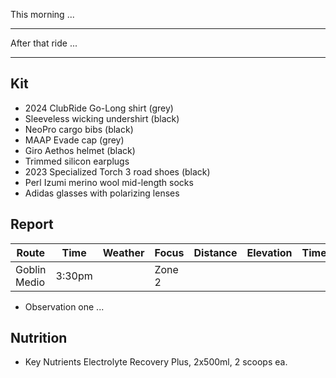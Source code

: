 This morning ...

----

After that ride ...

----
## Kit

- 2024 ClubRide Go-Long shirt (grey)
- Sleeveless wicking undershirt (black)
- NeoPro cargo bibs (black)
- MAAP Evade cap (grey)
- Giro Aethos helmet (black)
- Trimmed silicon earplugs
- 2023 Specialized Torch 3 road shoes (black)
- Perl Izumi merino wool mid-length socks
- Adidas glasses with polarizing lenses
## Report

| Route        | Time   | Weather | Focus  | Distance | Elevation | Time | NPower  | TSS |
| ------------ | ------ | ------- | ------ | -------- | --------- | ---- | ------- | --- |
| Goblin Medio | 3:30pm |         | Zone 2 |          |           |      | 130-170 |     |

- Observation one ...
## Nutrition

- Key Nutrients Electrolyte Recovery Plus, 2x500ml, 2 scoops ea.



